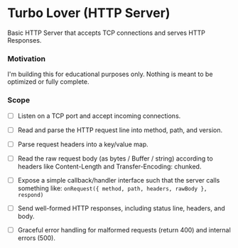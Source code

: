 # Turbo Lover (HTTP Server) 

Basic HTTP Server that accepts TCP connections and serves HTTP Responses.

### Motivation

I'm building this for educational purposes only. Nothing is meant to be optimized or fully complete. 

### Scope

- [ ] Listen on a TCP port and accept incoming connections.
- [ ] Read and parse the HTTP request line into method, path, and version.
- [ ] Parse request headers into a key/value map.
- [ ] Read the raw request body (as bytes / Buffer / string) according to headers like Content-Length and Transfer-Encoding: chunked.
- [ ] Expose a simple callback/handler interface such that the server calls something like: `onRequest({ method, path, headers, rawBody }, respond)`
- [ ] Send well-formed HTTP responses, including status line, headers, and body.
- [ ] Graceful error handling for malformed requests (return 400) and internal errors (500).

